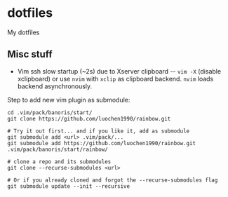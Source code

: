 # dotfiles
My dotfiles


## Misc stuff

* Vim ssh slow startup (~2s) due to Xserver clipboard -- `vim -X` (disable xclipboard) or use `nvim` with `xclip` as clipboard backend. `nvim` loads backend asynchronously.

Step to add new vim plugin as submodule:

```
cd .vim/pack/banoris/start/
git clone https://github.com/luochen1990/rainbow.git

# Try it out first... and if you like it, add as submodule
git submodule add <url> .vim/pack/...
git submodule add https://github.com/luochen1990/rainbow.git .vim/pack/banoris/start/rainbow/

# clone a repo and its submodules
git clone --recurse-submodules <url>

# Or if you already cloned and forgot the --recurse-submodules flag
git submodule update --init --recursive
```

